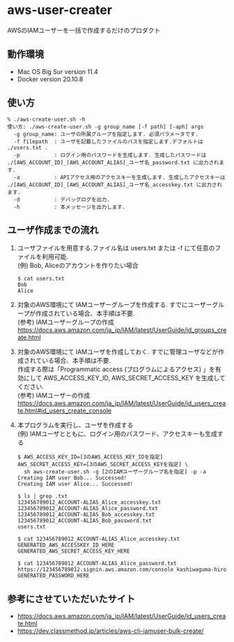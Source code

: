# aws-user-creater
AWSのIAMユーザーを一括で作成するだけのプロダクト

## 動作環境
- Mac OS Big Sur version 11.4
- Docker version 20.10.8

## 使い方
```
% ./aws-create-user.sh -h
使い方: ./aws-create-user.sh -g group_name [-f path] [-aph] args
  -g group_name: ユーザの所属グループを指定します. 必須パラメータです.
  -f filepath  : ユーザを記載したファイルのパスを指定します.デフォルトは ./users.txt .
  -p           : ログイン用のパスワードを生成します. 生成したパスワードは ./[AWS_ACCOUNT_ID]_[AWS_ACCOUNT_ALIAS]_ユーザ名_password.txt に出力されます.
  -a           : APIアクセス用のアクセスキーを生成します. 生成したアクセスキーは ./[AWS_ACCOUNT_ID]_[AWS_ACCOUNT_ALIAS]_ユーザ名_accesskey.txt に出力されます.
  -d           : デバッグログを出力.
  -h           : 本メッセージを出力します.
```

## ユーザ作成までの流れ

1. ユーザファイルを用意する.ファイル名は users.txt または -f にて任意のファイルを利用可能.  
   (例) Bob, Aliceのアカウントを作りたい場合 
   ```
   $ cat users.txt
   Bob
   Alice
   ```

1. 対象のAWS環境にて IAMユーザーグループを作成する. すでにユーザーグループが作成されている場合、本手順は不要.  
   (参考) IAMユーザーグループの作成 https://docs.aws.amazon.com/ja_jp/IAM/latest/UserGuide/id_groups_create.html  

1. 対象のAWS環境にて IAMユーザを作成しておく. すでに管理ユーザなどが作成されている場合、本手順は不要.  
   作成する際は「Programmatic access (プログラムによるアクセス) 」を有効にして AWS_ACCESS_KEY_ID, AWS_SECRET_ACCESS_KEY を生成してください.  
   (参考) IAMユーザーの作成 https://docs.aws.amazon.com/ja_jp/IAM/latest/UserGuide/id_users_create.html#id_users_create_console  

1. 本プログラムを実行し、ユーザを作成する  
   (例) IAMユーザとともに、ログイン用のパスワード、アクセスキーも生成する  
   ```
   $ AWS_ACCESS_KEY_ID=[3のAWS_ACCESS_KEY_IDを指定] AWS_SECRET_ACCESS_KEY=[3のAWS_SECRET_ACCESS_KEYを指定] \
     sh aws-create-user.sh -g [2のIAMユーザーグループ名を指定] -p -a
   Creating IAM user Bob... Successed!
   Creating IAM user Alice... Successed!
   
   $ ls | grep .txt
   123456789012_ACCOUNT-ALIAS_Alice_accesskey.txt
   123456789012_ACCOUNT-ALIAS_Alice_password.txt
   123456789012_ACCOUNT-ALIAS_Bob_accesskey.txt
   123456789012_ACCOUNT-ALIAS_Bob_password.txt
   users.txt
   
   $ cat 123456789012_ACCOUNT-ALIAS_Alice_accesskey.txt
   GENERATED_AWS_ACCESSKEY_ID_HERE GENERATED_AWS_SECRET_ACCESS_KEY_HERE
   
   $ cat 123456789012_ACCOUNT-ALIAS_Alice_password.txt
   https://123456789012.signin.aws.amazon.com/console kashiwaguma-hiro GENERATED_PASSWORD_HERE
   ```

## 参考にさせていただいたサイト
- https://docs.aws.amazon.com/ja_jp/IAM/latest/UserGuide/id_users_create.html
- https://dev.classmethod.jp/articles/aws-cli-iamuser-bulk-create/ 
